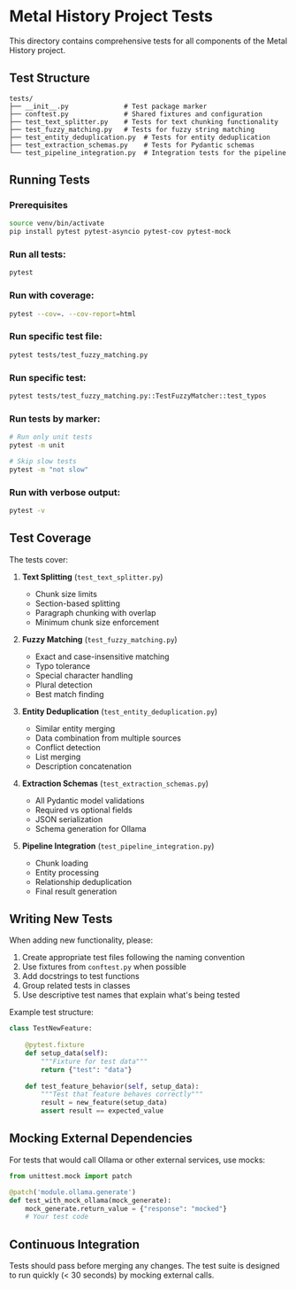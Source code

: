 # Metal History Project Tests

This directory contains comprehensive tests for all components of the Metal History project.

## Test Structure

```
tests/
├── __init__.py              # Test package marker
├── conftest.py              # Shared fixtures and configuration
├── test_text_splitter.py    # Tests for text chunking functionality
├── test_fuzzy_matching.py   # Tests for fuzzy string matching
├── test_entity_deduplication.py  # Tests for entity deduplication
├── test_extraction_schemas.py    # Tests for Pydantic schemas
└── test_pipeline_integration.py  # Integration tests for the pipeline
```

## Running Tests

### Prerequisites
```bash
source venv/bin/activate
pip install pytest pytest-asyncio pytest-cov pytest-mock
```

### Run all tests:
```bash
pytest
```

### Run with coverage:
```bash
pytest --cov=. --cov-report=html
```

### Run specific test file:
```bash
pytest tests/test_fuzzy_matching.py
```

### Run specific test:
```bash
pytest tests/test_fuzzy_matching.py::TestFuzzyMatcher::test_typos
```

### Run tests by marker:
```bash
# Run only unit tests
pytest -m unit

# Skip slow tests
pytest -m "not slow"
```

### Run with verbose output:
```bash
pytest -v
```

## Test Coverage

The tests cover:

1. **Text Splitting** (`test_text_splitter.py`)
   - Chunk size limits
   - Section-based splitting
   - Paragraph chunking with overlap
   - Minimum chunk size enforcement

2. **Fuzzy Matching** (`test_fuzzy_matching.py`)
   - Exact and case-insensitive matching
   - Typo tolerance
   - Special character handling
   - Plural detection
   - Best match finding

3. **Entity Deduplication** (`test_entity_deduplication.py`)
   - Similar entity merging
   - Data combination from multiple sources
   - Conflict detection
   - List merging
   - Description concatenation

4. **Extraction Schemas** (`test_extraction_schemas.py`)
   - All Pydantic model validations
   - Required vs optional fields
   - JSON serialization
   - Schema generation for Ollama

5. **Pipeline Integration** (`test_pipeline_integration.py`)
   - Chunk loading
   - Entity processing
   - Relationship deduplication
   - Final result generation

## Writing New Tests

When adding new functionality, please:

1. Create appropriate test files following the naming convention
2. Use fixtures from `conftest.py` when possible
3. Add docstrings to test functions
4. Group related tests in classes
5. Use descriptive test names that explain what's being tested

Example test structure:
```python
class TestNewFeature:
    
    @pytest.fixture
    def setup_data(self):
        """Fixture for test data"""
        return {"test": "data"}
    
    def test_feature_behavior(self, setup_data):
        """Test that feature behaves correctly"""
        result = new_feature(setup_data)
        assert result == expected_value
```

## Mocking External Dependencies

For tests that would call Ollama or other external services, use mocks:

```python
from unittest.mock import patch

@patch('module.ollama.generate')
def test_with_mock_ollama(mock_generate):
    mock_generate.return_value = {"response": "mocked"}
    # Your test code
```

## Continuous Integration

Tests should pass before merging any changes. The test suite is designed to run quickly (< 30 seconds) by mocking external calls.